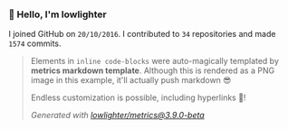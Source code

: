 ### 👋 Hello, I'm lowlighter

I joined GitHub on `20/10/2016`.
I contributed to `34` repositories and made `1574` commits.

> Elements in `inline code-blocks` were auto-magically templated by **metrics markdown template**.
> Although this is rendered as a PNG image in this example, it'll actually push markdown 😎
>
> Endless customization is possible, including hyperlinks 🎉!
>
> *Generated with [lowlighter/metrics@3.9.0-beta](https://github.com/lowlighter/metrics)*
